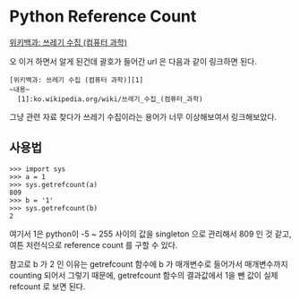 # Python Reference Count
[위키백과: 쓰레기 수집 (컴퓨터 과학)][1]

오 이거 하면서 알게 된건데 괄호가 들어간 url 은 다음과 같이 링크하면 된다.

```
[위키백과: 쓰레기 수집 (컴퓨터 과학)][1]
~내용~
  [1]:ko.wikipedia.org/wiki/쓰레기_수집_(컴퓨터_과학)
```
그냥 관련 자료 찾다가 쓰레기 수집이라는 용어가 너무 이상해보여서 링크해보았다.

## 사용법                                                                                                                                                                                                                                                                                                                                                                                                                                                                                                                                                                                                                                                                                                                                                                                                                                                                                                                                                                                                                                                                                                                                                                                                                                                                                                                                                                                                                                                                                                                                                                                              

```
>>> import sys
>>> a = 1
>>> sys.getrefcount(a)
809
>>> b = '1'
>>> sys.getrefcount(b)
2
```

여기서 1은 python이 -5 ~ 255 사이의 값을 singleton 으로 관리해서 809 인 것 같고,
여튼 저런식으로 reference count 를 구할 수 있다.

참고로 b 가 2 인 이유는 getrefcount 함수에 b 가 매개변수로 들어가서 매개변수까지 counting 되어서 그렇기 때문에, getrefcount 함수의 결과값에서 1을 뺀 값이 실제 refcount 로 보면 된다.

  [1]:ko.wikipedia.org/wiki/쓰레기_수집_(컴퓨터_과학)
